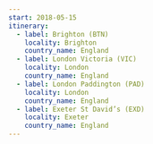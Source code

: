 ```yaml
---
start: 2018-05-15
itinerary:
  - label: Brighton (BTN)
    locality: Brighton
    country_name: England
  - label: London Victoria (VIC)
    locality: London
    country_name: England
  - label: London Paddington (PAD)
    locality: London
    country_name: England
  - label: Exeter St David’s (EXD)
    locality: Exeter
    country_name: England
---
```

